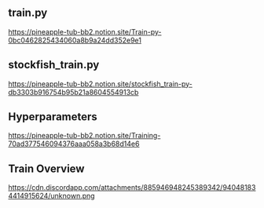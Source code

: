 ## train.py
https://pineapple-tub-bb2.notion.site/Train-py-0bc0462825434060a8b9a24dd352e9e1

## stockfish_train.py
https://pineapple-tub-bb2.notion.site/stockfish_train-py-db3303b916754b95b21a8604554913cb


## Hyperparameters

https://pineapple-tub-bb2.notion.site/Training-70ad377546094376aaa058a3b68d14e6


## Train Overview
https://cdn.discordapp.com/attachments/885946948245389342/940481834414915624/unknown.png